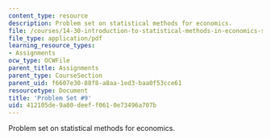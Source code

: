 ```yaml
---
content_type: resource
description: Problem set on statistical methods for economics.
file: /courses/14-30-introduction-to-statistical-methods-in-economics-spring-2009/412105de9a80deeff0610e73496a707b_MIT14_30s09_sol_pset09.pdf
file_type: application/pdf
learning_resource_types:
- Assignments
ocw_type: OCWFile
parent_title: Assignments
parent_type: CourseSection
parent_uid: f6607e30-88f8-a8aa-1ed3-baa0f53cce61
resourcetype: Document
title: 'Problem Set #9'
uid: 412105de-9a80-deef-f061-0e73496a707b
---
```

Problem set on statistical methods for economics.

